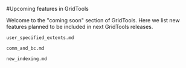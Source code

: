 #Upcoming features in GridTools

Welcome to the "coming soon" section of GridTools. Here we list new features planned to be included in next GridTools releases.

```include
user_specified_extents.md
```

```include
comm_and_bc.md
```

```include
new_indexing.md
```
